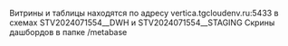 Витрины и таблицы находятся по адресу vertica.tgcloudenv.ru:5433 в схемах STV2024071554__DWH и STV2024071554__STAGING
Скрины дашбордов в папке /metabase